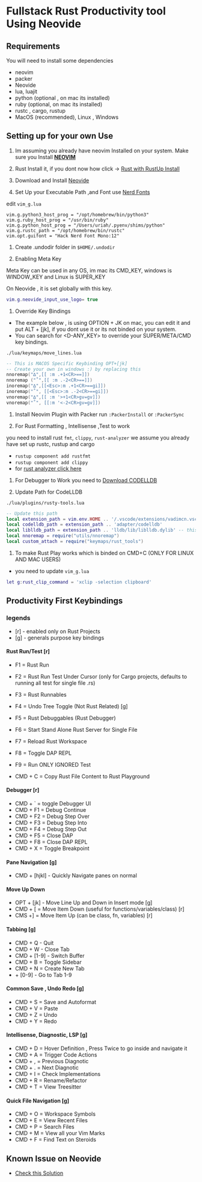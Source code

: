 # Fullstack Rust Productivity tool Using Neovide

## Requirements

You will need to install some dependencies
- neovim
- packer
- Neovide
- lua, luajit
- python (optional , on mac its installed)
- ruby (optional, on mac its installed)
- rustc , cargo, rustup
- MacOS (recommended), Linux , Windows


## Setting up for your own Use
1. Im assuming you already have neovim Installed on your system. Make sure you Install **[NEOVIM](https://neovim.io)**

1. Rust Install it, if you dont now how click ->  [Rust with RustUp Install](https://www.rust-lang.org/tools/install)

1. Download and Install [Neovide](https://github.com/neovide/neovide/releases)

1. Set Up your Executable Path ,and Font use [Nerd Fonts](https://www.nerdfonts.com/font-downloads)

edit `vim_g.lua`

```
vim.g.python3_host_prog = "/opt/homebrew/bin/python3"
vim.g.ruby_host_prog = "/usr/bin/ruby"
vim.g.python_host_prog = "/Users/uriah/.pyenv/shims/python"
vim.g.rustc_path = "/opt/homebrew/bin/rustc"
vim.opt.guifont = "Hack Nerd Font Mono:12"
```

1. Create .undodir folder in `$HOME/.undodir`

1. Enabling Meta Key

Meta Key can be used in any OS, im mac its CMD_KEY, windows is WINDOW_KEY and Linux is SUPER_KEY

On Neovide , it is set globally with this key.

```lua
vim.g.neovide_input_use_logo= true
```

1. Override Key Bindings

- The example below , is using OPTION + JK on mac, you can edit it and put ALT +  [jk], if you dont use it or its  not binded on your system.
- You can search for <D-ANY_KEY> to override your SUPER/META/CMD key bindings.

`./lua/keymaps/move_lines.lua`
```lua
-- This is MACOS Specific Keybinding OPT+[jk]
-- Create your own in windows :) by replacing this
nnoremap("∆",[[ :m .+1<CR>==]])
nnoremap ("˚",[[ :m .-2<CR>==]])
inoremap("∆",[[<Esc>:m .+1<CR>==gi]])
inoremap("˚", [[<Esc>:m .-2<CR>==gi]])
vnoremap("∆",[[ :m '>+1<CR>gv=gv]])
vnoremap("˚", [[:m '<-2<CR>gv=gv]])
```

1. Install Neovim Plugin with Packer run `:PackerInstall` or `:PackerSync`

1. For Rust Formatting , Intellisense ,Test to work

you need to install rust `fmt`, `clippy`, `rust-analyzer` we assume you already have set up rustc, rustup and cargo

- `rustup component add rustfmt`
-  `rustup component add clippy`
- for [rust analyzer click here](https://rust-analyzer.github.io/manual.html#rust-analyzer-language-server-binary)

1. For Debugger to Work you need to [Download CODELLDB](https://marketplace.visualstudio.com/items?itemName=vadimcn.vscode-lldb)

1. Update Path for CodeLLDB

`./lua/plugins/rusty-tools.lua`

```lua
-- Update this path
local extension_path = vim.env.HOME .. '/.vscode/extensions/vadimcn.vscode-lldb-1.6.10/'
local codelldb_path = extension_path .. 'adapter/codelldb'
local liblldb_path = extension_path .. 'lldb/lib/liblldb.dylib' -- this is a  *.so file on windows/linux
local nnoremap = require("utils/nnoremap")
local custom_attach = require("keymaps/rust_tools")
```

1. To make Rust Play works which is binded on CMD+C (ONLY FOR LINUX AND MAC USERS)

-  you need to update `vim_g.lua`

```lua
let g:rust_clip_command = 'xclip -selection clipboard'
```

## Productivity First Keybindings

###  legends
- [r] - enabled only on Rust Projects
- [g] - generals purpose key bindings
#### Rust Run/Test [r]
- F1 = Rust Run
- F2 = Rust Run Test Under Cursor (only for Cargo projects, defaults to running all test for single file .rs)
- F3 = Rust Runnables
- F4 = Undo Tree Toggle (Not Rust Related) [g]
- F5 = Rust Debuggables (Rust Debugger)
- F6 = Start Stand Alone Rust Server for Single File
- F7 = Reload Rust Workspace
- F8 = Toggle DAP REPL
- F9 = Run ONLY IGNORED Test

- CMD + C = Copy Rust File Content to Rust Playground

#### Debugger [r]
- CMD + ` = toggle Debugger UI
- CMD + F1 = Debug Continue
- CMD + F2 = Debug Step Over
- CMD + F3 = Debug Step Into
- CMD + F4 = Debug Step Out
- CMD + F5 = Close DAP
- CMD + F8 = Close DAP REPL
- CMD + X = Toggle Breakpoint

#### Pane Navigation [g]
- CMD + [hjkl] - Quickly Navigate panes on normal

#### Move Up Down
- OPT + [jk] - Move Line Up and Down in Insert mode [g]
- CMD + [ = Move Item Down (useful for functions/variables/class) [r]
- CMS +] = Move Item Up (can be class, fn, variables) [r]

#### Tabbing [g]
- CMD + Q - Quit
- CMD + W - Close Tab
- CMD + [1-9] - Switch Buffer
- CMD + B = Toggle Sidebar
- CMD + N = Create New Tab
- <LEADER> + [0-9] - Go to Tab 1-9

#### Common Save , Undo Redo [g]
- CMD + S = Save and Autoformat
- CMD + V = Paste
- CMD + Z = Undo
- CMD + Y = Redo

#### Intellisense, Diagnostic, LSP [g]
- CMD + D = Hover Definition , Press Twice to go inside and navigate it
- CMD + A = Trigger Code Actions
- CMD + , = Previous Diagnotic
- CMD + . = Next Diagnotic
- CMD + I = Check Implementations
- CMD + R = Rename/Refactor
- CMD + T = View Treesitter

#### Quick File Navigation [g]

- CMD + O = Workspace Symbols
- CMD + E = View Recent Files
- CMD + P = Search Files
- CMD + M = View all your Vim Marks
- CMD + F = Find Text on Steroids

## Known Issue on Neovide

- [Check this Solution](https://github.com/neovide/neovide/issues/1230)

